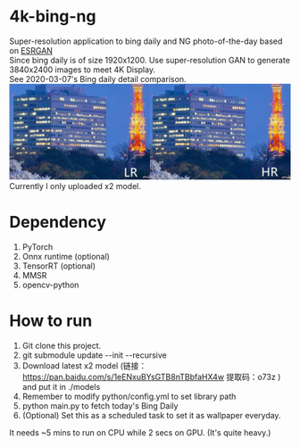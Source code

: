 # 4k-bing-ng
Super-resolution application to bing daily and NG photo-of-the-day based on [ESRGAN](http://openaccess.thecvf.com/content_ECCVW_2018/papers/11133/Wang_ESRGAN_Enhanced_Super-Resolution_Generative_Adversarial_Networks_ECCVW_2018_paper.pdf)  
Since bing daily is of size 1920x1200. Use super-resolution GAN to generate 3840x2400 images to meet 4K Display.  
See 2020-03-07's Bing daily detail comparison.  
![avatar](LRHR_20200307.png)  
Currently I only uploaded x2 model.

# Dependency
1. PyTorch
2. Onnx runtime (optional)
3. TensorRT (optional)
4. MMSR
5. opencv-python

# How to run
1. Git clone this project.
2. git submodule update --init --recursive
3. Download latest x2 model (链接：https://pan.baidu.com/s/1eENxuBYsGTB8nTBbfaHX4w 提取码：o73z ) and put it in ./models
4. Remember to modify python/config.yml to set library path
5. python main.py to fetch today's Bing Daily
6. (Optional) Set this as a scheduled task to set it as wallpaper everyday.

It needs ~5 mins to run on CPU while 2 secs on GPU. (It's quite heavy.)